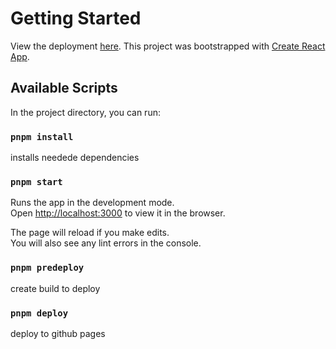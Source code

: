 # Getting Started
View the deployment [here](https://ashaid.github.io/art_4059/).
This project was bootstrapped with [Create React App](https://github.com/facebook/create-react-app).

## Available Scripts

In the project directory, you can run:

### `pnpm install`

installs needede dependencies

### `pnpm start`

Runs the app in the development mode.\
Open [http://localhost:3000](http://localhost:3000) to view it in the browser.

The page will reload if you make edits.\
You will also see any lint errors in the console.

### `pnpm predeploy`

create build to deploy

### `pnpm deploy`

deploy to github pages
